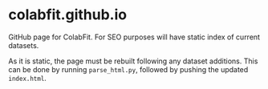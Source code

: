 # colabfit.github.io
GitHub page for ColabFit. For SEO purposes will have static index of current datasets.

As it is static, the page must be rebuilt following any dataset additions. This can be done by running `parse_html.py`, followed by pushing the updated `index.html`. 
